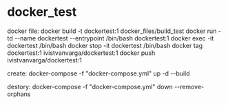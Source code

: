 # docker_test

docker file:
 docker build -t dockertest:1 docker_files/build_test
 docker run -td --name dockertest --entrypoint /bin/bash  dockertest:1 
 docker exec -it  dockertest /bin/bash
 docker stop -it  dockertest /bin/bash
 docker tag dockertest:1 ivistvanvarga/dockertest:1
 docker push ivistvanvarga/dockertest:1

create:
docker-compose -f "docker-compose.yml" up -d --build

destory:
docker-compose -f "docker-compose.yml" down --remove-orphans 